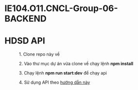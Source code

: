 # IE104.O11.CNCL-Group-06-BACKEND
# HDSD API

<ul>
  <ol>1. Clone repo này về</ol>
  <ol>2. Vào thư mục dự án vừa clone về chạy lệnh <strong>npm install</strong></ol>
  <ol>3. Chạy lệnh <strong>npm run start:dev</strong> để chạy api</ol>
  <ol>4. Sử dụng API theo <a href="https://drive.google.com/file/d/1OlrclHgqAf6JUVoAyvX1CHm-WcOn6hNh/view?usp=sharing">hướng dẫn này</a></ol>
</ul>
